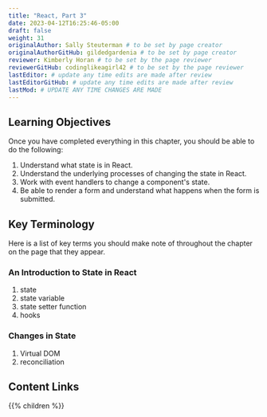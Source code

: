 ```yaml
---
title: "React, Part 3"
date: 2023-04-12T16:25:46-05:00
draft: false
weight: 31
originalAuthor: Sally Steuterman # to be set by page creator
originalAuthorGitHub: gildedgardenia # to be set by page creator
reviewer: Kimberly Horan # to be set by the page reviewer
reviewerGitHub: codinglikeagirl42 # to be set by the page reviewer
lastEditor: # update any time edits are made after review
lastEditorGitHub: # update any time edits are made after review
lastMod: # UPDATE ANY TIME CHANGES ARE MADE
---
```


## Learning Objectives

Once you have completed everything in this chapter, you should be able to do the following:

1. Understand what state is in React.
1. Understand the underlying processes of changing the state in React.
1. Work with event handlers to change a component's state.
1. Be able to render a form and understand what happens when the form is submitted.

## Key Terminology

Here is a list of key terms you should make note of throughout the chapter on the page that they appear.

### An Introduction to State in React

1. state
1. state variable
1. state setter function
1. hooks

### Changes in State

1. Virtual DOM
1. reconciliation

## Content Links

{{% children %}}
